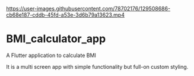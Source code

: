 

https://user-images.githubusercontent.com/78702176/129508686-cb68e187-cddb-45fd-a53e-3d6b79a13623.mp4

# BMI_calculator_app

A Flutter application to calculate BMI 

It is a multi screen app with simple functionality but full-on custom styling. 


